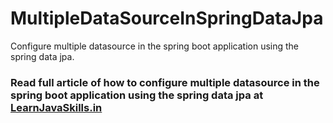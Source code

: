 # MultipleDataSourceInSpringDataJpa
Configure multiple datasource in the spring boot application using the spring data jpa.

### Read full article of how to configure multiple datasource in the spring boot application using the spring data jpa at [LearnJavaSkills.in](https://www.learnjavaskills.in/2022/01/configure-multiple-databases-in-spring-data-jpa.html)
